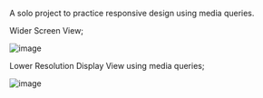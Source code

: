 A solo project to practice responsive design using media queries.

Wider Screen View;

![image](https://github.com/user-attachments/assets/ed89724f-5f33-4d87-aec0-84312ecd99ac)

Lower Resolution Display View using media queries;

![image](https://github.com/user-attachments/assets/bb4fde3d-bec3-4f0d-ba39-6c8e97094d79)
